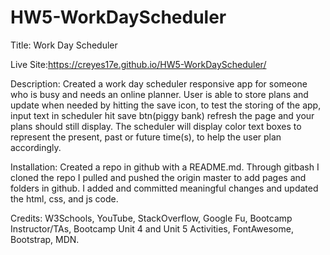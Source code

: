 # HW5-WorkDayScheduler

Title: Work Day Scheduler

Live Site:https://creyes17e.github.io/HW5-WorkDayScheduler/

Description: Created a work day scheduler responsive app for someone who is busy and needs an online planner. User is able to store plans and update when needed by hitting the save icon, to test the storing of the app, input text in scheduler hit save btn(piggy bank) refresh the page and your plans should still display. The scheduler will display color text boxes to represent the present, past or future time(s), to help the user plan accordingly.

Installation: Created a repo in github with a README.md. Through gitbash I cloned the repo I pulled and pushed the origin master to add pages and folders in github. I added and committed meaningful changes and updated the html, css, and js code.

Credits: W3Schools, YouTube, StackOverflow, Google Fu, Bootcamp Instructor/TAs, Bootcamp Unit 4 and Unit 5 Activities, FontAwesome, Bootstrap, MDN.
